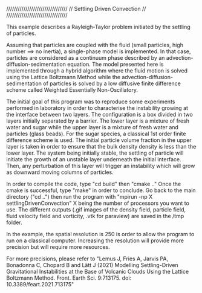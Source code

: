 ////////////////////////////////
// Settling Driven Convection //
////////////////////////////////

This example describes a Rayleigh-Taylor problem initiated by the settling of particles.

Assuming that particles are coupled with the fluid (small particles, high number ==> no inertia), a single-phase model is implemented. In that case, particles are considered as a continuum phase described by an advection-diffusion-sedimentation equation.
The model presented here is implemented through a hybrid algorithm where the fluid motion is solved using the Lattice Boltzmann Method while the advection-diffusion-sedimentation of particles is solved by a low diffusive finite difference scheme called Weighted Essentially Non-Oscillatory.

The initial goal of this program was to reproduce some experiments performed in laboratory in order to characterise the instability growing at the interface between two layers.
The configuration is a box divided in two layers initially separated by a barrier. The lower layer is a mixture of fresh water and sugar while the upper layer is a mixture of fresh water and particles (glass beads). For the sugar species, a classical 1st order finite difference scheme is used.
The initial particle volume fraction in the upper layer is taken in order to ensure that the bulk density density is less than the lower layer. The system being initially stable, the settling of particle will initiate the growth of an unstable layer underneath the initial interface. Then, any perturbation of this layer will trigger an instability which will grow as downward moving columns of particles.

In order to compile the code, type "cd build" then "cmake .."
Once the cmake is successful, type "make" in order to conclude.
Go back to the main directory ("cd ..") then run the program with "mpirun -np X settlingDrivenConvection" X being the number of processors you want to use.
The different outputs (.gif images of the density field, particle field, fluid velocity field and vorticity, .vtk for paraview) are saved in the /tmp folder.

In the example, the spatial resolution is 250 is order to allow the program to run on a classical computer. Increasing the resolution will provide more precision but will require more resources.

For more precisions, please refer to "Lemus J, Fries A, Jarvis PA, Bonadonna C, Chopard B and Lätt J (2021) Modelling Settling-Driven Gravitational Instabilities at the Base of Volcanic Clouds Using the Lattice Boltzmann Method. Front. Earth Sci. 9:713175. doi: 10.3389/feart.2021.713175"
